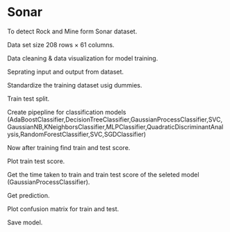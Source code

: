 # Sonar
To detect Rock and Mine form Sonar dataset.

Data set size 208 rows × 61 columns.

Data cleaning & data visualization for model training.

Seprating input and output from dataset.

Standardize the training dataset usig dummies.

Train test split.

Create pipepline for classification models
(AdaBoostClassifier,DecisionTreeClassifier,GaussianProcessClassifier,SVC,GaussianNB,KNeighborsClassifier,MLPClassifier,QuadraticDiscriminantAnalysis,RandomForestClassifier,SVC,SGDClassifier)

Now after training find train and test score.

Plot train test score.

Get the time taken to train and train test score of the seleted model (GaussianProcessClassifier).

Get prediction.

Plot confusion matrix for train and test.

Save model.
